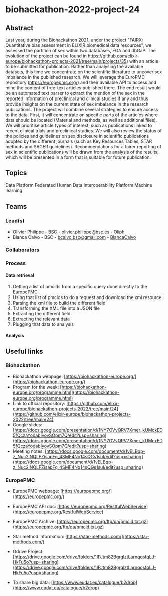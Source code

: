 # biohackathon-2022-project-24

## Abstract

Last year, during the Biohackathon 2021, under the project "FAIRX: Quantitative bias assessment in ELIXIR biomedical data resources", we assessed the partition of sex within two databases, EGA and dbGaP. The evolution of the project can be found in https://github.com/elixir-europe/biohackathon-projects-2021/tree/main/projects/35) with an article to be submitted for publication. Rather than analysing the available datasets, this time we concentrate on the scientific literature to uncover sex imbalance in the published research. We will leverage the EuroPMC repository (https://europepmc.org/) and their available API to access and mine the content of free-text articles published there.
The end result would be an automated text parser to extract the mention of the sex in the reported information of preclinical and clinical studies if any and thus provide insights on the current state of sex imbalance in the research publications.
The project will combine several strategies to ensure access to the data. First, it will concentrate on specific parts of the articles where data should be located (Material and methods, as well as additional files). We will prioritise article types of interest, such as publications linked to recent clinical trials and preclinical studies. We will also review the status of the policies and guidelines on sex disclosure in scientific publications adopted by the different journals (such as Key Resources Tables, STAR methods and SAGER guidelines). Recommendations for a fairer reporting of sex in scientific publications will be drawn from the analysis of the results, which will be presented in a form that is suitable for future publication.

## Topics

Data Platform
Federated Human Data
Interoperability Platform
Machine learning


## Teams

### Lead(s)

* Olivier Philippe - BSC - olivier.philippe@bsc.es - [Oliph](https://github.com/Oliph)
* Blanca Calvo - BSC - bcalvo.bsc@gmail.com - [BlancaCalvo](https://github.com/BlancaCalvo)

### Collaborators



### Process 

#### Data retrieval
1. Getting a list of pmcids from a specific query done directly to the EuropePMC
2. Using that list of pmcids to do a request and download the xml resource
3. Parsing the xml file to build the different field
4. Transforming the XML file into a JSON file
5. Extracting the different field
6. Extracting the relevant data
7. Plugging that data to analysis

#### Analysis



## Useful links

### Biohackathon
* Biohackathon webpage: [https://biohackathon-europe.org/](https://biohackathon-europe.org/)
* Program for the week: [https://biohackathon-europe.org/programme.html](https://biohackathon-europe.org/programme.html)
* Link to official repository: [https://github.com/elixir-europe/biohackathon-projects-2022/tree/main/24](https://github.com/elixir-europe/biohackathon-projects-2022/tree/main/24)
* Google slides: [https://docs.google.com/presentation/d/1NY7OVvQRV7Xmer_kUMcxED5fQczaYodabIyovSOpm7Q/edit?usp=sharing](https://docs.google.com/presentation/d/1NY7OVvQRV7Xmer_kUMcxED5fQczaYodabIyovSOpm7Q/edit?usp=sharing)
* Meeting notes: [https://docs.google.com/document/d/1vELBqp-z_Nuc2lNQLFZisapFq_4SMF4Nq14sQGs1suI/edit?usp=sharing](https://docs.google.com/document/d/1vELBqp-z_Nuc2lNQLFZisapFq_4SMF4Nq14sQGs1suI/edit?usp=sharing)


### EuropePMC
* EuropePMC webpage: [https://europepmc.org/](https://europepmc.org/)
* EuropePMC API doc: [https://europepmc.org/RestfulWebService](https://europepmc.org/RestfulWebService)
* EuropePMC Archive: [https://europepmc.org/ftp/oa/pmcid.txt.gz](https://europepmc.org/ftp/oa/pmcid.txt.gz)
* Star method information: [https://star-methods.com/](https://star-methods.com/)


* Gdrive Project: [https://drive.google.com/drive/folders/1IPJtm82BgrglztLarnqosfqLJ-HkFu5o?usp=sharing](https://drive.google.com/drive/folders/1IPJtm82BgrglztLarnqosfqLJ-HkFu5o?usp=sharing)
* To share big data: [https://www.eudat.eu/catalogue/b2drop](https://www.eudat.eu/catalogue/b2drop)

